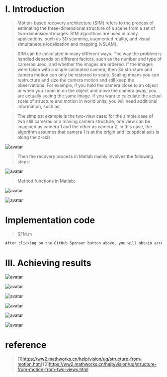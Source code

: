 #  I. Introduction 

>  Motion-based recovery architecture (SfM) refers to the process of estimating the three-dimensional structure of a scene from a set of two-dimensional images. SfM algorithms are used in many applications, such as 3D scanning, augmented reality, and visual simultaneous localization and mapping (vSLAM). 

>  SfM can be calculated in many different ways. The way the problem is handled depends on different factors, such as the number and type of cameras used, and whether the images are ordered. If the images were taken with a single calibrated camera, then 3d structure and camera motion can only be restored to scale. Scaling means you can restructure and size the camera motion and still keep the observations. For example, if you hold the camera close to an object or when you zoom in on the object and move the camera away, you are actually seeing the same image. If you want to calculate the actual scale of structure and motion in world units, you will need additional information, such as: 

>  The simplest example is the two-view case: for the simple case of two still cameras or a moving camera structure, one view can be imagined as camera 1 and the other as camera 2. In this case, the algorithm assumes that camera 1 is at the origin and its optical axis is along the z-axis. 

![avatar]( 8248372b926a417999392b015119057c.png) 

>  Then the recovery process in Matlab mainly involves the following steps: 

![avatar]( eaaece4028e64837b574478452fba080.png) 

>  Method functions in Matlab: 

![avatar]( 51fde9cf0a244a678d38de4cef609685.png) 

 ![avatar]( ba567c6ff2194b7383275aa75bc9f6c8.png) 

#  Implementation code 

>  SFM.m 

 ```python  
After clicking on the GitHub Sponsor button above, you will obtain access permissions to my private code repository ( https://github.com/slowlon/my_code_bar ) to view this blog code. By searching the code number of this blog, you can find the code you need, code number is: 2024020309574018137
 ```  
#  III. Achieving results 

![avatar]( a39fd7502d2342fd839393cd570b37a0.png) 

 ![avatar]( a25aa8833e3e4d3ea50802d6f9129791.png) 

 ![avatar]( 747967aeec9e44a1a4d7ee4a6c30acf7.png) 

 ![avatar]( 2e4822f5268047f9bc1c73f136ec17dd.png) 

 ![avatar]( 09d182e01c9142c2bd764ed876f1bbf2.png) 

 ![avatar]( 37ebb9a0004349f79ba6d63d8c0e312e.png) 

#  reference 

>  [1]https://ww2.mathworks.cn/help/vision/ug/structure-from-motion.html [2]https://ww2.mathworks.cn/help/vision/ug/structure-from-motion-from-two-views.html 


